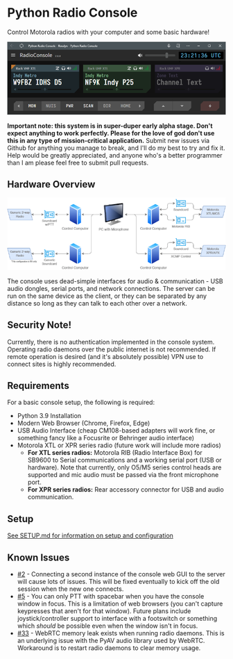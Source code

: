 # Python Radio Console
Control Motorola radios with your computer and some basic hardware!

![Console Screenshot](/media/screenshot-v2.png)

**Important note: this system is in super-duper early alpha stage. Don't expect anything to work perfectly. Please for the love of god don't use this in any type of mission-critical application.** Submit new issues via Github for anything you manage to break, and I'll do my best to try and fix it. Help would be greatly appreciated, and anyone who's a better programmer than I am please feel free to submit pull requests.

## Hardware Overview

![Hardware Block Diagram](/media/system-diagram-v2.drawio.png)

The console uses dead-simple interfaces for audio & communication - USB audio dongles, serial ports, and network connections. The server can be run on the same device as the client, or they can be separated by any distance so long as they can talk to each other over a network.

## Security Note!
Currently, there is no authentication implemented in the console system. Operating radio daemons over the public internet is not recommended. If remote operation is desired (and it's absolutely possible) VPN use to connect sites is highly recommended.

## Requirements
For a basic console setup, the following is required:
* Python 3.9 Installation
* Modern Web Browser (Chrome, Firefox, Edge)
* USB Audio Interface (cheap CM108-based adapters will work fine, or something fancy like a Focusrite or Behringer audio interface)
* Motorola XTL or XPR series radio (future work will include more radios)
   * **For XTL series radios:** Motorola RIB (Radio Interface Box) for SB9600 to Serial communications and a working serial port (USB or hardware). Note that currently, only O5/M5 series control heads are supported and mic audio must be passed via the front microphone port.
   * **For XPR series radios:** Rear accessory connector for USB and audio communication.

## Setup

[See SETUP.md for information on setup and configuration](https://github.com/W3AXL/python-radio-console/blob/version-2/SETUP.md)

## Known Issues

* [#2](https://github.com/W3AXL/python-radio-console/issues/2) - Connecting a second instance of the console web GUI to the server will cause lots of issues. This will be fixed eventually to kick off the old session when the new one connects.
* [#5](https://github.com/W3AXL/python-radio-console/issues/5) - You can only PTT with spacebar when you have the console window in focus. This is a limitation of web browsers (you can't capture keypresses that aren't for that window). Future plans include joystick/controller support to interface with a footswitch or something which *should* be possible even when the window isn't in focus.
* [#33](https://github.com/W3AXL/python-radio-console/issues/33) - WebRTC memory leak exists when running radio daemons. This is an underlying issue with the PyAV audio library used by WebRTC. Workaround is to restart radio daemons to clear memory usage.